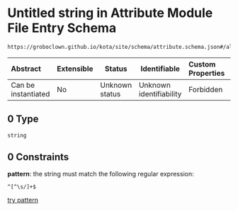 # Untitled string in Attribute Module File Entry Schema

```txt
https://groboclown.github.io/kota/site/schema/attribute.schema.json#/allOf/1/oneOf/9/properties/requires/patternProperties/0
```




| Abstract            | Extensible | Status         | Identifiable            | Custom Properties | Additional Properties | Access Restrictions | Defined In                                                                                       |
| :------------------ | ---------- | -------------- | ----------------------- | :---------------- | --------------------- | ------------------- | ------------------------------------------------------------------------------------------------ |
| Can be instantiated | No         | Unknown status | Unknown identifiability | Forbidden         | Allowed               | none                | [attribute.schema.json\*](../../../../docs/bin/out/attribute.schema.json "open original schema") |

## 0 Type

`string`

## 0 Constraints

**pattern**: the string must match the following regular expression: 

```regexp
^[^\s/]+$
```

[try pattern](https://regexr.com/?expression=%5E%5B%5E%5Cs%2F%5D%2B%24 "try regular expression with regexr.com")
